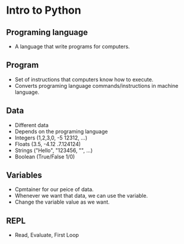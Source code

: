 # Intro to Python

## Programing language 

- A language that write programs for computers.

## Program

- Set of instructions that computers know how to execute.
- Converts programing language commands/instructions in machine language.

## Data

- Different data
- Depends on the programing language
- Integers (1,2,3,0, -5 12312, ...)
- Floats (3.5, -4.12 .7.124124)
- Strings ("Hello", "123456, "", ...)
- Boolean (True/False 1/0)

## Variables 

- Cpmtainer for our peice of data.
- Whenever we want that data, we can use the variable.
- Change the variable value as we want.

## REPL

- Read, Evaluate, First Loop
